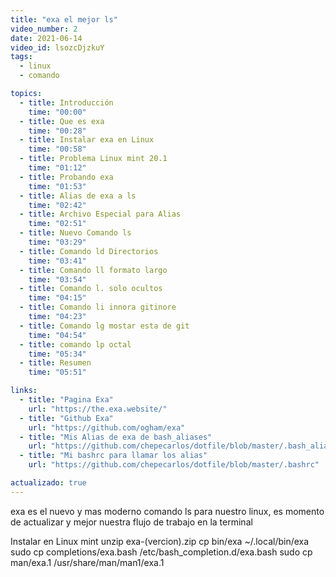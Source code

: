 ```yaml
---
title: "exa el mejor ls"
video_number: 2
date: 2021-06-14
video_id: lsozcDjzkuY
tags:
  - linux
  - comando

topics:
  - title: Introducción
    time: "00:00"
  - title: Que es exa
    time: "00:28"
  - title: Instalar exa en Linux
    time: "00:58"
  - title: Problema Linux mint 20.1
    time: "01:12"
  - title: Probando exa
    time: "01:53"
  - title: Alias de exa a ls
    time: "02:42"
  - title: Archivo Especial para Alias
    time: "02:51"
  - title: Nuevo Comando ls
    time: "03:29"
  - title: Comando ld Directorios
    time: "03:41"
  - title: Comando ll formato largo
    time: "03:54"
  - title: Comando l. solo ocultos
    time: "04:15"
  - title: Comando li innora gitinore
    time: "04:23"
  - title: Comando lg mostar esta de git
    time: "04:54"
  - title: comando lp octal
    time: "05:34"
  - title: Resumen
    time: "05:51"

links:
  - title: "Pagina Exa"
    url: "https://the.exa.website/"
  - title: "Github Exa"
    url: "https://github.com/ogham/exa"
  - title: "Mis Alias de exa de bash_aliases"
    url: "https://github.com/chepecarlos/dotfile/blob/master/.bash_aliases"
  - title: "Mi bashrc para llamar los alias"
    url: "https://github.com/chepecarlos/dotfile/blob/master/.bashrc"

actualizado: true
---
```


exa es el nuevo y mas moderno comando ls para nuestro linux, es momento de actualizar y mejor nuestra flujo de trabajo en la terminal

Instalar en Linux mint
unzip exa-(vercion).zip
cp bin/exa ~/.local/bin/exa
sudo cp completions/exa.bash /etc/bash_completion.d/exa.bash
sudo cp man/exa.1 /usr/share/man/man1/exa.1
